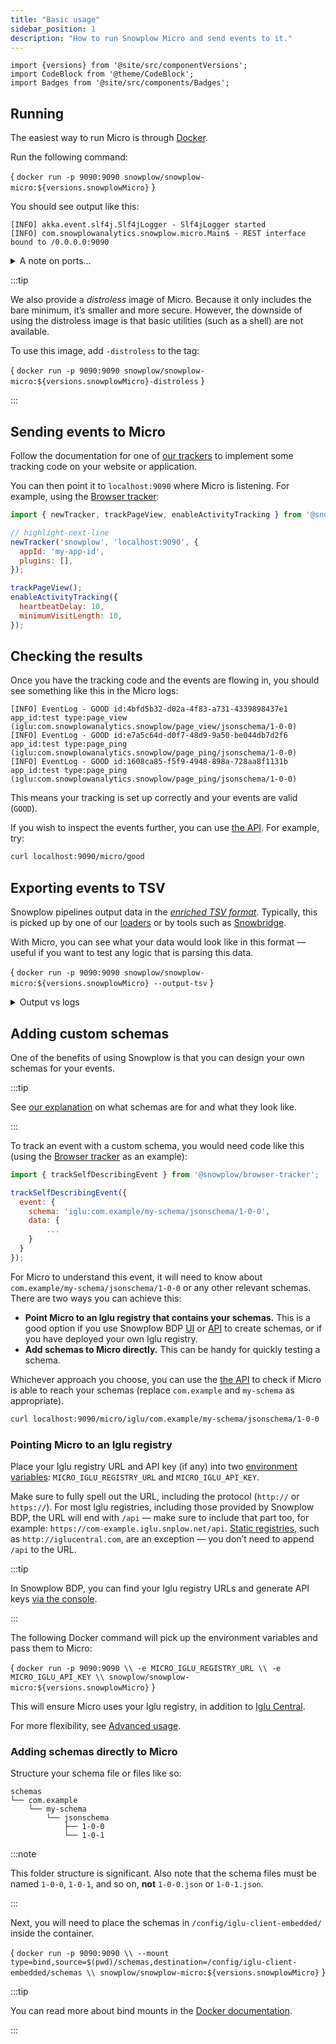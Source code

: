 ```yaml
---
title: "Basic usage"
sidebar_position: 1
description: "How to run Snowplow Micro and send events to it."
---
```


```mdx-code-block
import {versions} from '@site/src/componentVersions';
import CodeBlock from '@theme/CodeBlock';
import Badges from '@site/src/components/Badges';
```

## Running

The easiest way to run Micro is through [Docker](https://www.docker.com/). <Badges badgeType="Docker Pulls" repo="snowplow/snowplow-micro" />

Run the following command:

<CodeBlock language="bash">{
`docker run -p 9090:9090 snowplow/snowplow-micro:${versions.snowplowMicro}`
}</CodeBlock>

You should see output like this:
```
[INFO] akka.event.slf4j.Slf4jLogger - Slf4jLogger started
[INFO] com.snowplowanalytics.snowplow.micro.Main$ - REST interface bound to /0.0.0.0:9090
```

<details>
<summary>A note on ports...</summary>

The command above will route port `9090` on your machine to Micro.
If that port is already taken, you will want to change it, like so:

<CodeBlock language="bash">{
`docker run -p 5000:9090 snowplow/snowplow-micro:${versions.snowplowMicro}
              ↑↑↑↑`
}</CodeBlock>

Note that Micro will still log `REST interface bound to /0.0.0.0:9090` — `9090` here refers to the port _inside_ the container.

We will use `9090` in the examples below, but remember to substitute the port of your choosing.

</details>

:::tip

We also provide a _distroless_ image of Micro. Because it only includes the bare minimum, it’s smaller and more secure. However, the downside of using the distroless image is that basic utilities (such as a shell) are not available.

To use this image, add `-distroless` to the tag:

<CodeBlock language="bash">{
`docker run -p 9090:9090 snowplow/snowplow-micro:${versions.snowplowMicro}-distroless`
}</CodeBlock>

:::

## Sending events to Micro

Follow the documentation for one of [our trackers](/docs/collecting-data/collecting-from-own-applications/index.md) to implement some tracking code on your website or application.

You can then point it to `localhost:9090` where Micro is listening. For example, using the [Browser tracker](/docs/collecting-data/collecting-from-own-applications/javascript-trackers/browser-tracker/index.md):

```js
import { newTracker, trackPageView, enableActivityTracking } from '@snowplow/browser-tracker';

// highlight-next-line
newTracker('snowplow', 'localhost:9090', {
  appId: 'my-app-id',
  plugins: [],
});

trackPageView();
enableActivityTracking({
  heartbeatDelay: 10,
  minimumVisitLength: 10,
});
```

## Checking the results

Once you have the tracking code and the events are flowing in, you should see something like this in the Micro logs:

```
[INFO] EventLog - GOOD id:4bfd5b32-d02a-4f83-a731-4339898437e1 app_id:test type:page_view (iglu:com.snowplowanalytics.snowplow/page_view/jsonschema/1-0-0)
[INFO] EventLog - GOOD id:e7a5c64d-d0f7-48d9-9a50-be044db7d2f6 app_id:test type:page_ping (iglu:com.snowplowanalytics.snowplow/page_ping/jsonschema/1-0-0)
[INFO] EventLog - GOOD id:1608ca85-f5f9-4948-898a-728aa8f1131b app_id:test type:page_ping (iglu:com.snowplowanalytics.snowplow/page_ping/jsonschema/1-0-0)
```

This means your tracking is set up correctly and your events are valid (`GOOD`).

If you wish to inspect the events further, you can use [the API](/docs/pipeline-components-and-applications/snowplow-micro/api/index.md). For example, try:

```bash
curl localhost:9090/micro/good
```

## Exporting events to TSV

Snowplow pipelines output data in the [_enriched TSV format_](/docs/understanding-your-pipeline/canonical-event/understanding-the-enriched-tsv-format/index.md). Typically, this is picked up by one of our [loaders](/docs/destinations/warehouses-and-lakes/index.md) or by tools such as [Snowbridge](/docs/destinations/forwarding-events/snowbridge/index.md).

With Micro, you can see what your data would look like in this format — useful if you want to test any logic that is parsing this data. 

<CodeBlock language="bash">{
`docker run -p 9090:9090 snowplow/snowplow-micro:${versions.snowplowMicro} --output-tsv`
}</CodeBlock>

<details>
<summary>Output vs logs</summary>

The TSV data will be printed to the [standard output](https://en.wikipedia.org/wiki/Standard_streams#Standard_output_(stdout)). As you saw above, Micro also prints logs, which go into the [standard error stream](https://en.wikipedia.org/wiki/Standard_streams#Standard_error_(stderr)).

Depending on how you are running Micro, you might find the logs distracting. If so, you can turn off event logs with an extra option:

<CodeBlock language="bash">{
`docker run -p 9090:9090 snowplow/snowplow-micro:${versions.snowplowMicro} --output-tsv \\
  -Dorg.slf4j.simpleLogger.log.EventLog=off`
}</CodeBlock>

Or just discard the standard error stream entirely using the syntax appropriate for your shell:

<CodeBlock language="bash">{
`# for bash
docker run -p 9090:9090 snowplow/snowplow-micro:${versions.snowplowMicro} --output-tsv \\
  2>/dev/null`
}</CodeBlock>

</details>

## Adding custom schemas

One of the benefits of using Snowplow is that you can design your own schemas for your events.

:::tip

See [our explanation](/docs/understanding-tracking-design/understanding-schemas-and-validation/index.md) on what schemas are for and what they look like.

:::

To track an event with a custom schema, you would need code like this (using the [Browser tracker](/docs/collecting-data/collecting-from-own-applications/javascript-trackers/browser-tracker/browser-tracker-v3-reference/tracking-events/index.md#tracking-custom-self-describing-events) as an example):

```js
import { trackSelfDescribingEvent } from '@snowplow/browser-tracker';

trackSelfDescribingEvent({
  event: {
    schema: 'iglu:com.example/my-schema/jsonschema/1-0-0',
    data: {
        ...
    }
  }
});
```

For Micro to understand this event, it will need to know about `com.example/my-schema/jsonschema/1-0-0` or any other relevant schemas. There are two ways you can achieve this:

* **Point Micro to an Iglu registry that contains your schemas.** This is a good option if you use Snowplow BDP [UI](/docs/understanding-tracking-design/managing-data-structures/index.md) or [API](/docs/understanding-tracking-design/managing-data-structures-via-the-api-2/index.md) to create schemas, or if you have deployed your own Iglu registry.
* **Add schemas to Micro directly.** This can be handy for quickly testing a schema.

Whichever approach you choose, you can use the [the API](/docs/pipeline-components-and-applications/snowplow-micro/api/index.md#microiglu) to check if Micro is able to reach your schemas (replace `com.example` and `my-schema` as appropriate).

```bash
curl localhost:9090/micro/iglu/com.example/my-schema/jsonschema/1-0-0
```

### Pointing Micro to an Iglu registry

Place your Iglu registry URL and API key (if any) into two [environment variables](https://en.wikipedia.org/wiki/Environment_variable): `MICRO_IGLU_REGISTRY_URL` and `MICRO_IGLU_API_KEY`. 

Make sure to fully spell out the URL, including the protocol (`http://` or `https://`). For most Iglu registries, including those provided by Snowplow BDP, the URL will end with `/api` — make sure to include that part too, for example: `https://com-example.iglu.snplow.net/api`. [Static registries](/docs/pipeline-components-and-applications/iglu/iglu-repositories/static-repo/index.md), such as `http://iglucentral.com`, are an exception — you don’t need to append `/api` to the URL.

:::tip

In Snowplow BDP, you can find your Iglu registry URLs and generate API keys [via the console](https://console.snowplowanalytics.com/iglu-keys).

:::

The following Docker command will pick up the environment variables and pass them to Micro:

<CodeBlock language="bash">{
`docker run -p 9090:9090 \\
  -e MICRO_IGLU_REGISTRY_URL \\
  -e MICRO_IGLU_API_KEY \\
  snowplow/snowplow-micro:${versions.snowplowMicro}`
}</CodeBlock>

This will ensure Micro uses your Iglu registry, in addition to [Iglu Central](/docs/pipeline-components-and-applications/iglu/iglu-repositories/iglu-central/index.md).

For more flexibility, see [Advanced usage](/docs/getting-started-with-micro/advanced-usage/index.md#adding-custom-iglu-resolver-configuration).

### Adding schemas directly to Micro

Structure your schema file or files like so:

```
schemas
└── com.example
    └── my-schema
        └── jsonschema
            ├── 1-0-0
            └── 1-0-1
```

:::note

This folder structure is significant. Also note that the schema files must be named `1-0-0`, `1-0-1`, and so on, **not** `1-0-0.json` or `1-0-1.json`.

:::

Next, you will need to place the schemas in `/config/iglu-client-embedded/` inside the container.

<CodeBlock language="bash">{
`docker run -p 9090:9090 \\
  --mount type=bind,source=$(pwd)/schemas,destination=/config/iglu-client-embedded/schemas \\
  snowplow/snowplow-micro:${versions.snowplowMicro}`
}</CodeBlock>

:::tip

You can read more about bind mounts in the [Docker documentation](https://docs.docker.com/storage/bind-mounts/).

:::
